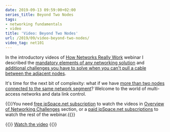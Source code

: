 ```yaml
---
date: 2019-09-13 09:59:00+02:00
series_title: Beyond Two Nodes
tags:
- networking fundamentals
- video
title: 'Video: Beyond Two Nodes'
url: /2019/09/video-beyond-two-nodes/
video_tag: net101
---
```

In the introductory videos of [How Networks Really Work](https://www.ipspace.net/How_Networks_Really_Work) webinar I described the [mandatory elements of any networking solution](/2019/08/video-networking-challenges/) and [additional challenges you have to solve when you can't pull a cable between the adjacent nodes](/2019/08/video-introducing-transmission/).

It's time for the next bit of complexity: what if we have [more than two nodes connected to the same network segment](https://my.ipspace.net/bin/get/Net101/L1.3%20-%20Beyond%20Two%20Nodes.mp4?doccode=Net101)? Welcome to the world of multi-access networks and data link control.

{{<note free>}}You need [free ipSpace.net subscription](https://www.ipspace.net/Subscription/Free) to watch the videos in [Overview of Networking Challenges](https://my.ipspace.net/bin/list?id=Net101) section, or a [paid ipSpace.net subscriptions](https://www.ipspace.net/Subscription/) to watch the rest of the webinar.{{</note>}}

{{<jump>}}
[Watch the video](https://my.ipspace.net/bin/get/Net101/L1.3%20-%20Beyond%20Two%20Nodes.mp4?doccode=Net101)
{{</jump>}}
